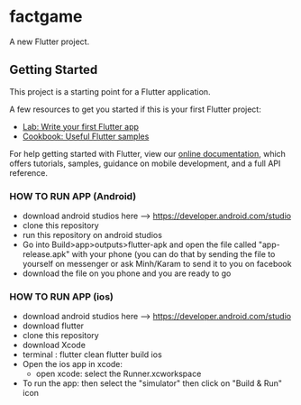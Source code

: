 # factgame

A new Flutter project.

## Getting Started

This project is a starting point for a Flutter application.

A few resources to get you started if this is your first Flutter project:

- [Lab: Write your first Flutter app](https://flutter.dev/docs/get-started/codelab)
- [Cookbook: Useful Flutter samples](https://flutter.dev/docs/cookbook)

For help getting started with Flutter, view our
[online documentation](https://flutter.dev/docs), which offers tutorials,
samples, guidance on mobile development, and a full API reference.

### HOW TO RUN APP (Android)
- download android studios here --> https://developer.android.com/studio
- clone this repository
- run this repository on android studios
- Go into Build>app>outputs>flutter-apk and open the file called "app-release.apk" with your phone (you can do that by sending the file to yourself on messenger or ask Minh/Karam to send it to you on facebook
- download the file on you phone and you are ready to go 

### HOW TO RUN APP (ios)
- download android studios here --> https://developer.android.com/studio
- download flutter
- clone this repository
- download Xcode
- terminal :
  flutter clean
  flutter build ios
- Open the ios app in xcode:
  * open xcode:
  select the Runner.xcworkspace
- To run the app:
  then select the "simulator"
  then click on "Build & Run" icon